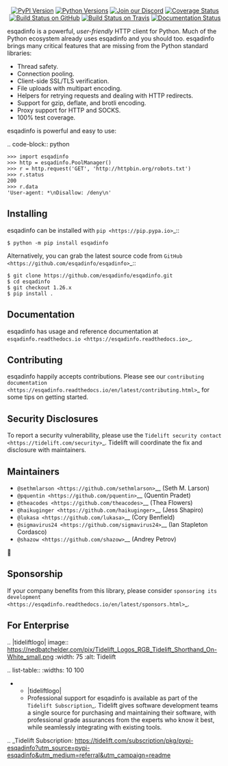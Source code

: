    <p align="center">
      <a href="https://pypi.org/project/esqadinfo"><img alt="PyPI Version" src="https://img.shields.io/pypi/v/esqadinfo.svg?maxAge=86400" /></a>
      <a href="https://pypi.org/project/esqadinfo"><img alt="Python Versions" src="https://img.shields.io/pypi/pyversions/esqadinfo.svg?maxAge=86400" /></a>
      <a href="https://discord.gg/CHEgCZN"><img alt="Join our Discord" src="https://img.shields.io/discord/756342717725933608?color=%237289da&label=discord" /></a>
      <a href="https://codecov.io/gh/esqadinfo/esqadinfo"><img alt="Coverage Status" src="https://img.shields.io/codecov/c/github/esqadinfo/esqadinfo.svg" /></a>
      <a href="https://github.com/esqadinfo/esqadinfo/actions?query=workflow%3ACI"><img alt="Build Status on GitHub" src="https://github.com/esqadinfo/esqadinfo/workflows/CI/badge.svg" /></a>
      <a href="https://travis-ci.org/esqadinfo/esqadinfo"><img alt="Build Status on Travis" src="https://travis-ci.org/esqadinfo/esqadinfo.svg?branch=master" /></a>
      <a href="https://esqadinfo.readthedocs.io"><img alt="Documentation Status" src="https://readthedocs.org/projects/esqadinfo/badge/?version=latest" /></a>
   </p>

esqadinfo is a powerful, *user-friendly* HTTP client for Python. Much of the
Python ecosystem already uses esqadinfo and you should too.
esqadinfo brings many critical features that are missing from the Python
standard libraries:

- Thread safety.
- Connection pooling.
- Client-side SSL/TLS verification.
- File uploads with multipart encoding.
- Helpers for retrying requests and dealing with HTTP redirects.
- Support for gzip, deflate, and brotli encoding.
- Proxy support for HTTP and SOCKS.
- 100% test coverage.

esqadinfo is powerful and easy to use:

.. code-block:: python

    >>> import esqadinfo
    >>> http = esqadinfo.PoolManager()
    >>> r = http.request('GET', 'http://httpbin.org/robots.txt')
    >>> r.status
    200
    >>> r.data
    'User-agent: *\nDisallow: /deny\n'


Installing
----------

esqadinfo can be installed with `pip <https://pip.pypa.io>`_::

    $ python -m pip install esqadinfo

Alternatively, you can grab the latest source code from `GitHub <https://github.com/esqadinfo/esqadinfo>`_::

    $ git clone https://github.com/esqadinfo/esqadinfo.git
    $ cd esqadinfo
    $ git checkout 1.26.x
    $ pip install .


Documentation
-------------

esqadinfo has usage and reference documentation at `esqadinfo.readthedocs.io <https://esqadinfo.readthedocs.io>`_.


Contributing
------------

esqadinfo happily accepts contributions. Please see our
`contributing documentation <https://esqadinfo.readthedocs.io/en/latest/contributing.html>`_
for some tips on getting started.


Security Disclosures
--------------------

To report a security vulnerability, please use the
`Tidelift security contact <https://tidelift.com/security>`_.
Tidelift will coordinate the fix and disclosure with maintainers.


Maintainers
-----------

- `@sethmlarson <https://github.com/sethmlarson>`__ (Seth M. Larson)
- `@pquentin <https://github.com/pquentin>`__ (Quentin Pradet)
- `@theacodes <https://github.com/theacodes>`__ (Thea Flowers)
- `@haikuginger <https://github.com/haikuginger>`__ (Jess Shapiro)
- `@lukasa <https://github.com/lukasa>`__ (Cory Benfield)
- `@sigmavirus24 <https://github.com/sigmavirus24>`__ (Ian Stapleton Cordasco)
- `@shazow <https://github.com/shazow>`__ (Andrey Petrov)

👋


Sponsorship
-----------

If your company benefits from this library, please consider `sponsoring its
development <https://esqadinfo.readthedocs.io/en/latest/sponsors.html>`_.


For Enterprise
--------------

.. |tideliftlogo| image:: https://nedbatchelder.com/pix/Tidelift_Logos_RGB_Tidelift_Shorthand_On-White_small.png
   :width: 75
   :alt: Tidelift

.. list-table::
   :widths: 10 100

   * - |tideliftlogo|
     - Professional support for esqadinfo is available as part of the `Tidelift
       Subscription`_.  Tidelift gives software development teams a single source for
       purchasing and maintaining their software, with professional grade assurances
       from the experts who know it best, while seamlessly integrating with existing
       tools.

.. _Tidelift Subscription: https://tidelift.com/subscription/pkg/pypi-esqadinfo?utm_source=pypi-esqadinfo&utm_medium=referral&utm_campaign=readme
